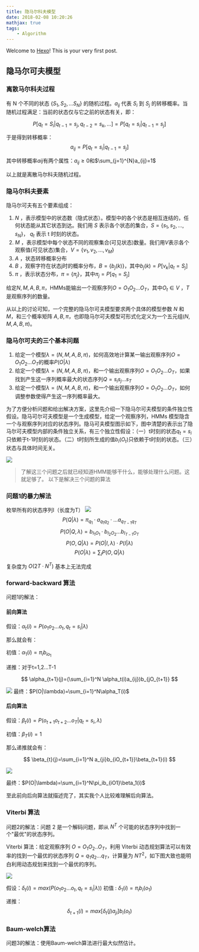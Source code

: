 ```yaml
---
title: 隐马尔科夫模型
date: 2018-02-08 10:20:26
mathjax: true
tags:
    - Algorithm
---
```


Welcome to [Hexo](https://hexo.io/)! This is your very first post.

<!-- more -->



## 隐马尔可夫模型
### 离散马尔科夫过程
有 N 个不同的状态 $\{S_1,S_2,...S_N\}$ 的随机过程。$a_{ij}$ 代表 $S_i$ 到 $S_j$ 的转移概率。当随机过程满足：当前的状态仅与它之前的状态有关，即：

$$
P[q_t=S_i|q_{t-1}=s_j,q_{t-2}=s_k,...] = P[q_t=s_i|q_{t-1}=s_j]
$$

于是得到转移概率：
$$
a_{ij}=P[q_t=s_i|q_{t-1}=s_j]
$$

其中转移概率$a{ij}$有两个属性：$a_{ij}\geq0$和$\sum_{j=1}^{N}a_{ij}=1$

以上就是离散马尔科夫随机过程。

### 隐马尔科夫要素
隐马尔可夫有五个要素组成：

1. $N$ ，表示模型中的状态数（隐式状态）。模型中的各个状态是相互连结的，任何状态能从其它状态到达。我们用 $S$ 表示各个状态的集合，$S=\{s_1,s_2,...,s_N\}$， $q_t$ 表示 t 时刻的状态。
2. $M$ ，表示模型中每个状态不同的观察集合(可见状态)数量。我们用$V$表示各个观察值(可见状态)集合，$V=\{v_1,v_2,...,v_M\}$
3. $A$ ，状态转移概率分布
4. $B$ ，观察字符在状态j时的概率分布，$B=\{b_j(k)\}$，其中$b_j(k)=P[v_k|q_t=S_j]$
5. $\pi$ ，表示状态分布，$\pi=\{\pi_j\}$，其中$\pi_j=P[q_1=S_j]$

给定$N,M,A,B,\pi$，HMMs能输出一个观察序列$O=O_1O_2...O_T$，其中$O_t\in V$ ，$T$ 是观察序列的数量。

从以上的讨论可知，一个完整的隐马尔可夫模型要求两个具体的模型参数 $N$ 和 $M$，和三个概率矩阵 $A,B,π$，也即隐马尔可夫模型可形式化定义为一个五元组$(N,M,A,B,π)$。

### 隐马尔可夫的三个基本问题

1. 给定一个模型$\lambda=(N,M,A,B,\pi)$，如何高效地计算某一输出观察序列$O=O_1O_2...O_T$的概率$P(O|\lambda)$
2. 给定一个模型$\lambda=(N,M,A,B,\pi)$，和一个输出观察序列$O=O_1O_2...O_T$，如果找到产生这一序列概率最大的状态序列$Q=s_is_j...s_T$
3. 给定一个模型$\lambda=(N,M,A,B,\pi)$，和一个输出观察序列$O=O_1O_2...O_T$，如何调整参数使得产生这一序列概率最大。

为了方便分析问题和给出解决方案，这里先介绍一下隐马尔可夫模型的条件独立性假设。隐马可尔可夫模型是一个生成模型，给定一个观察序列，HMMs 模型隐含一个与观察序列对应的状态序列。隐马可夫模型图示如下，图中清楚的表示出了隐马尔可夫模型内部的条件独立关系，有三个独立性假设：（一）t时刻的状态$q_t=s_i$只依赖于t-1时刻的状态。（二）t时刻所生成的值$b_i(O_t)$只依赖于t时刻的状态。（三）状态与具体时间无关。

![](index_files/ca68552cfb6c8cd1a1ef0b4db44a3d00.png)

> 了解这三个问题之后就已经知道HMM能够干什么，能够处理什么问题。这就足够了。
>  以下是解决三个问题的算法

### 问题1的暴力解法
枚举所有的状态序列I（长度为T）
![](index_files/36ac3bb2b3b1a0be13952fbe469e28f4.png)
 $$
P(Q|\lambda)=\pi_{q_1}\cdot a_{q_1q_2}\cdot...a_{q_{T-1}q_{T}}
$$
$$
P(O|Q,\lambda)=b_{I_1O_1}\cdot b_{I_2O_2}...b_{I_{T-1}O_T}
$$
$$
P(O,Q|\lambda)=P(O|I,\lambda)\cdot P(I|\lambda)
$$
$$
P(O|\lambda)=\sum_I P(O,Q|\lambda)
$$

复杂度为 $O(2T\cdot N^T)$ 基本上无法完成

### forward-backward 算法
问题1的解法：
#### 前向算法
假设：$\alpha_t(i)=P(o_1o_2...o_t,q_t=s_i|\lambda)$

那么就会有：

初值：$\alpha_1(i)=\pi_ib_{io_1}$

递推：对于t=1,2...T-1

$$
\alpha_{t+1}(j)=(\sum_{i=1}^N \alpha_t(i)a_{ij})b_{jO_{t+1}}
$$

![](index_files/H69R0_5DA9CS_7B_GU_PA8YETG4.png)
最终：$P(O|\lambda)=\sum_{i=1}^N\alpha_T(i)$

#### 后向算法
假设：$\beta_t(i)=P(o_{t+1}o_{t+2}...o_T|q_t=s_i,\lambda)$

初值：$\beta_T(i)=1$

那么递推就会有：

$$
\beta_{t}(j)=\sum_{i=1}^N a_{ji}b_{iO_{t+1}}\beta_{t+1}(i)
$$

![](index_files/c27ab570472b87cc365c7e42f1f0679b.png)

最终：$P(O|\lambda)=\sum_{i=1}^N\pi_ib_{iO1}\beta_1(i)$

至此前向后向算法就描述完了，其实我个人比较难理解后向算法。

### Viterbi 算法
问题2的解法：问题 2 是一个解码问题，即从 $N^T$ 个可能的状态序列中找到一个"最优"的状态序列。

Viterbi 算法：给定观察序列 $Ο=Ο_1Ο_2..Ο_T$，利用 Viterbi 动态规划算法可以有效率的找到一个最优的状态序列 $Q=q_1q_2...q_T$，计算量为 $NT^2$，如下图大致也能明白利用动态规划来找到一个最优的序列。


![](index_files/DYM_7BQW_5B2E29_28NE_7B@4NI_BP2.png)

假设：$\delta_t(i)=max(P(o_1o_2...o_t,q_t=s_i|\lambda))$
初值 : $\delta_1(i)=\pi_ib_i(o_1)$

递推：
$$
\delta_{t+1}(i) = max[\delta_t(j)a_{ji}]b_i(o_t)
$$

### Baum-welch算法
问题3的解法：使用Baum-welch算法进行最大似然估计。

